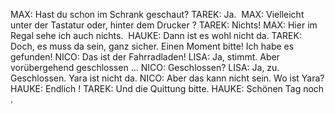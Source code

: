 MAX:
Hast du schon im Schrank geschaut?
TAREK:
Ja. 
MAX:
Vielleicht unter der Tastatur oder, hinter dem Drucker ?
TAREK:
Nichts!
MAX:
Hier im Regal sehe ich auch nichts. 
HAUKE:
Dann ist es wohl nicht da.
TAREK:
Doch, es muss da sein, ganz sicher. Einen Moment bitte! Ich habe es gefunden!
NICO:
Das ist der Fahrradladen!
LISA:
Ja, stimmt. Aber vorübergehend geschlossen …
NICO:
Geschlossen?
LISA:
Ja, zu. Geschlossen. Yara ist nicht da.
NICO:
Aber das kann nicht sein. Wo ist Yara?
HAUKE:
Endlich !
TAREK:
Und die Quittung bitte.
HAUKE:
Schönen Tag noch .
